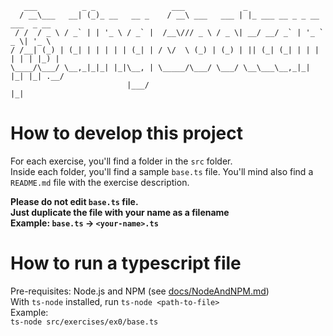        ___          _ _                 ___             _                                                        
      / __\___   __| (_)_ __   __ _    / __\ ___   ___ | |_ ___ __ _ _ __ ___  _ __                             
     / /  / _ \ / _` | | '_ \ / _` |  /__\/// _ \ / _ \| __/ __/ _` | '_ ` _ \| '_ \   
    / /__| (_) | (_| | | | | | (_| | / \/  \ (_) | (_) | || (_| (_| | | | | | | |_) |
    \____/\___/ \__,_|_|_| |_|\__, | \_____/\___/ \___/ \__\___\__,_|_| |_| |_| .__/ 
                              |___/                                           |_|

# How to develop this project
For each exercise, you'll find a folder in the `src` folder.  
Inside each folder, you'll find a sample `base.ts` file. 
You'll mind also find a `README.md` file with the exercise description.

**Please do not edit `base.ts` file.**  
**Just duplicate the file with your name as a filename**  
**Example: `base.ts` -> `<your-name>.ts`**

# How to run a typescript file
Pre-requisites: Node.js and NPM (see [docs/NodeAndNPM.md](docs/NodeAndNPM.md))  
With `ts-node` installed, run `ts-node <path-to-file>`  
Example:  
`ts-node src/exercises/ex0/base.ts`